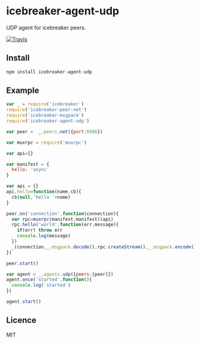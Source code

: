 # icebreaker-agent-udp
UDP agent for icebreaker peers.

[![Travis](https://img.shields.io/travis/alligator-io/icebreaker-agent-udp.svg)](https://travis-ci.org/alligator-io/icebreaker-agent-udp)

## Install
```bash
npm install icebreaker-agent-udp
```
## Example
```javascript
var _ = require('icebreaker')
require('icebreaker-peer-net')
require('icebreaker-msgpack')
require('icebreaker-agent-udp')

var peer =  _.peers.net({port:8986})

var muxrpc = require('muxrpc')

var api={}

var manifest = {
  hello: 'async'
}

var api = {}
api.hello=function(name,cb){
  cb(null,'hello '+name) 
}

peer.on('connection',function(connection){
  var rpc=muxrpc(manifest,manifest)(api)
  rpc.hello('world',function(err,message){
    if(err) throw err
    console.log(message)
  })
  _(connection,_.msgpack.decode(),rpc.createStream(),_.msgpack.encode(),connection)
})

peer.start()

var agent = _.agents.udp({peers:[peer]})
agent.once('started',function(){
  console.log('started')
})

agent.start()

```
## Licence
MIT

